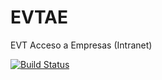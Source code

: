 EVTAE
=====

EVT Acceso a Empresas (Intranet)

[![Build Status](https://travis-ci.org/Bodaclick/EVTAE.svg?branch=dev)](https://travis-ci.org/Bodaclick/EVTAE)
